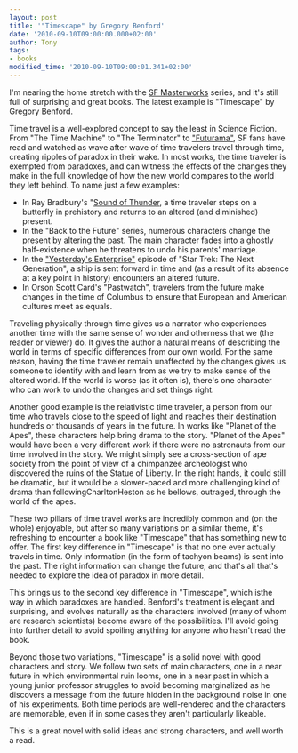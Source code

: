 ```yaml
---
layout: post
title: '"Timescape" by Gregory Benford'
date: '2010-09-10T09:00:00.000+02:00'
author: Tony
tags:
- books
modified_time: '2010-09-10T09:00:01.341+02:00'
---
```


I'm nearing the home stretch with the [SF
Masterworks](http://en.wikipedia.org/wiki/SF_Masterworks) series, and it's still
full of surprising and great books. The latest example is "Timescape" by
Gregory Benford.

Time travel is a well-explored concept to say the least in Science Fiction. From
"The Time Machine" to "The Terminator" to
["Futurama"](http://www.youtube.com/watch?v=CQba92LBfHo), SF fans have read and
watched as wave after wave of time travelers travel through time, creating
ripples of paradox in their wake. In most works, the time traveler is exempted
from paradoxes, and can witness the effects of the changes they make in the full
knowledge of how the new world compares to the world they left behind. To name
just a few examples:

- In Ray Bradbury's "[Sound of
  Thunder](http://en.wikipedia.org/wiki/A_Sound_of_Thunder), a time traveler
  steps on a butterfly in prehistory and returns to an altered (and diminished)
  present.
- In the "Back to the Future" series, numerous characters change the present by
  altering the past. The main character fades into a ghostly half-existence when
  he threatens to undo his parents' marriage.
- In the ["Yesterday's
  Enterprise"](http://en.wikipedia.org/wiki/Yesterday's_Enterprise) episode of
  "Star Trek: The Next Generation", a ship is sent forward in time and (as a
  result of its absence at a key point in history) encounters an altered future.
- In Orson Scott Card's "Pastwatch", travelers from the future make changes in
  the time of Columbus to ensure that European and American cultures meet as
  equals.

Traveling physically through time gives us a narrator who experiences another
time with the same sense of wonder and otherness that we (the reader or viewer)
do. It gives the author a natural means of describing the world in terms of
specific differences from our own world. For the same reason, having the time
traveler remain unaffected by the changes gives us someone to identify with and
learn from as we try to make sense of the altered world. If the world is worse
(as it often is), there's one character who can work to undo the changes and set
things right. 

Another good example is the relativistic time traveler, a person from our time
who travels close to the speed of light and reaches their destination hundreds
or thousands of years in the future. In works like "Planet of the Apes",
these characters help bring drama to the story. "Planet of the Apes" would
have been a very different work if there were no astronauts from our time
involved in the story. We might simply see a cross-section of ape society from
the point of view of a chimpanzee archeologist who discovered the ruins of the
Statue of Liberty. In the right hands, it could still be dramatic, but it
would be a slower-paced and more challenging kind of drama than
followingCharltonHeston as he bellows, outraged, through the world
of the apes.

These two pillars of time travel works are incredibly common and (on the whole)
enjoyable, but after so many variations on a similar theme, it's refreshing to
encounter a book like "Timescape" that has something new to offer. The
first key difference in "Timescape" is that no one ever actually travels in
time. Only information (in the form of tachyon beams) is sent into the
past. The right information can change the future, and that's all that's
needed to explore the idea of paradox in more detail.

This brings us to the second key difference in "Timescape", which isthe
way in which paradoxes are handled. Benford's treatment is elegant and
surprising, and evolves naturally as the characters involved (many of whom are
research scientists) become aware of the possibilities. I'll avoid going
into further detail to avoid spoiling anything for anyone who hasn't read the
book.

Beyond those two variations, "Timescape" is a solid novel with good characters
and story. We follow two sets of main characters, one in a near future in
which environmental ruin looms, one in a near past in which a young junior
professor struggles to avoid becoming marginalized as he discovers a message
from the future hidden in the background noise in one of his experiments.
Both time periods are well-rendered and the characters are memorable, even
if in some cases they aren't particularly likeable.

This is a great novel with solid ideas and strong characters, and well worth a
read.